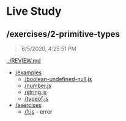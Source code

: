 # Live Study 

## /exercises/2-primitive-types

> 6/5/2020, 4:25:51 PM 

[../REVIEW.md](../REVIEW.md)

- [/examples](./examples/REVIEW.md)
  - [/boolean-undefined-null.js](./examples/REVIEW.md#boolean-undefined-nulljs) 
  - [/number.js](./examples/REVIEW.md#numberjs) 
  - [/string.js](./examples/REVIEW.md#stringjs) 
  - [/typeof.js](./examples/REVIEW.md#typeofjs) 
- [/exercises](./exercises/REVIEW.md)
  - [/1.js](./exercises/REVIEW.md#1js) - error

